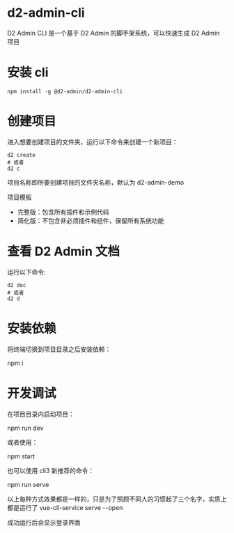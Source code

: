 

# d2-admin-cli

D2 Admin CLI 是一个基于 D2 Admin 的脚手架系统，可以快速生成 D2 Admin 项目




# 安装 cli

```
npm install -g @d2-admin/d2-admin-cli
```


# 创建项目

进入想要创建项目的文件夹，运行以下命令来创建一个新项目：

```
d2 create
# 或者
d2 c
```

项目名称即所要创建项目的文件夹名称，默认为 d2-admin-demo


项目模板
- 完整版：包含所有插件和示例代码
- 简化版：不包含非必须插件和组件，保留所有系统功能



# 查看 D2 Admin 文档

运行以下命令:

```
d2 doc
# 或者
d2 d
```



# 安装依赖

将终端切换到项目目录之后安装依赖：

npm i



# 开发调试

在项目目录内启动项目：

npm run dev

或者使用：

npm start

也可以使用 cli3 新推荐的命令：

npm run serve


以上每种方式效果都是一样的，只是为了照顾不同人的习惯起了三个名字，实质上都是运行了 vue-cli-service serve --open

成功运行后会显示登录界面